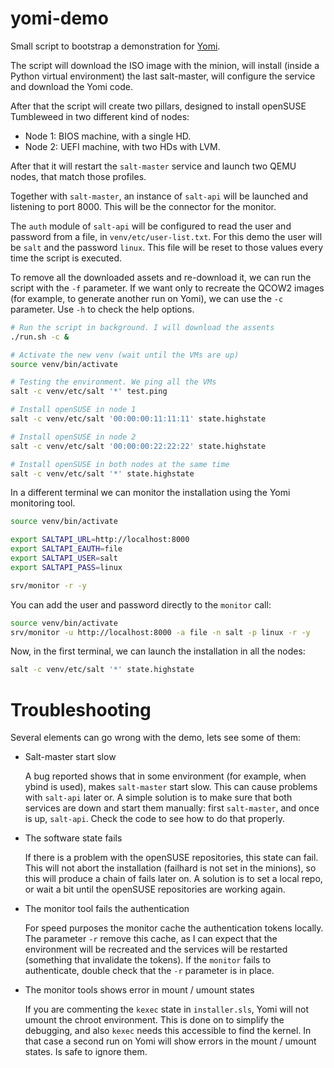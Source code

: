 # yomi-demo

Small script to bootstrap a demonstration for [Yomi](https://github.com/openSUSE/yomi).

The script will download the ISO image with the minion, will install
(inside a Python virtual environment) the last salt-master, will
configure the service and download the Yomi code.

After that the script will create two pillars, designed to install
openSUSE Tumbleweed in two different kind of nodes:

* Node 1: BIOS machine, with a single HD.
* Node 2: UEFI machine, with two HDs with LVM.

After that it will restart the `salt-master` service and launch two
QEMU nodes, that match those profiles.

Together with `salt-master`, an instance of `salt-api` will be
launched and listening to port 8000. This will be the connector for
the monitor.

The `auth` module of `salt-api` will be configured to read the user
and password from a file, in `venv/etc/user-list.txt`. For this demo
the user will be `salt` and the password `linux`. This file will be
reset to those values every time the script is executed.

To remove all the downloaded assets and re-download it, we can run the
script with the `-f` parameter. If we want only to recreate the QCOW2
images (for example, to generate another run on Yomi), we can use the
`-c` parameter. Use `-h` to check the help options.

```Bash
# Run the script in background. I will download the assents
./run.sh -c &

# Activate the new venv (wait until the VMs are up)
source venv/bin/activate

# Testing the environment. We ping all the VMs
salt -c venv/etc/salt '*' test.ping

# Install openSUSE in node 1
salt -c venv/etc/salt '00:00:00:11:11:11' state.highstate

# Install openSUSE in node 2
salt -c venv/etc/salt '00:00:00:22:22:22' state.highstate

# Install openSUSE in both nodes at the same time
salt -c venv/etc/salt '*' state.highstate
```

In a different terminal we can monitor the installation using the Yomi
monitoring tool.

```Bash
source venv/bin/activate

export SALTAPI_URL=http://localhost:8000
export SALTAPI_EAUTH=file
export SALTAPI_USER=salt
export SALTAPI_PASS=linux

srv/monitor -r -y
```

You can add the user and password directly to the `monitor` call:

```Bash
source venv/bin/activate
srv/monitor -u http://localhost:8000 -a file -n salt -p linux -r -y
```

Now, in the first terminal, we can launch the installation in all the
nodes:

```Bash
salt -c venv/etc/salt '*' state.highstate
```

# Troubleshooting

Several elements can go wrong with the demo, lets see some of them:

* Salt-master start slow

  A bug reported shows that in some environment (for example, when
  ybind is used), makes `salt-master` start slow. This can cause
  problems with `salt-api` later or. A simple solution is to make sure
  that both services are down and start them manually: first
  `salt-master`, and once is up, `salt-api`. Check the code to see how
  to do that properly.

* The software state fails

  If there is a problem with the openSUSE repositories, this state can
  fail. This will not abort the installation (failhard is not set in
  the minions), so this will produce a chain of fails later on. A
  solution is to set a local repo, or wait a bit until the openSUSE
  repositories are working again.
  
* The monitor tool fails the authentication

  For speed purposes the monitor cache the authentication tokens
  locally. The parameter `-r` remove this cache, as I can expect that
  the environment will be recreated and the services will be restarted
  (something that invalidate the tokens). If the `monitor` fails to
  authenticate, double check that the `-r` parameter is in place.

* The monitor tools shows error in mount / umount states

  If you are commenting the `kexec` state in `installer.sls`, Yomi
  will not umount the chroot environment. This is done on to simplify
  the debugging, and also `kexec` needs this accessible to find the
  kernel. In that case a second run on Yomi will show errors in the
  mount / umount states. Is safe to ignore them.
